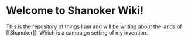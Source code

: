# Welcome to Shanoker Wiki!
This is the repository of things I am and will be writing about the lands of [[Shanoker]]. Which is a campaign setting of my invention.
